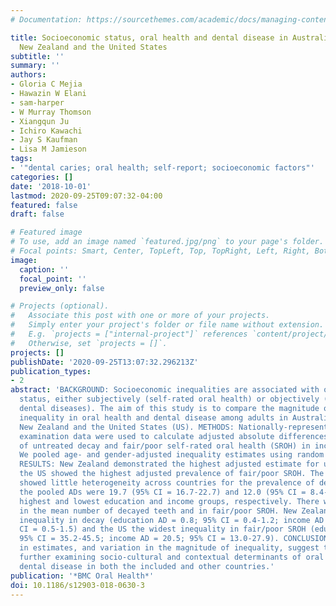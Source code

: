 ```yaml
---
# Documentation: https://sourcethemes.com/academic/docs/managing-content/

title: Socioeconomic status, oral health and dental disease in Australia, Canada,
  New Zealand and the United States
subtitle: ''
summary: ''
authors:
- Gloria C Mejia
- Hawazin W Elani
- sam-harper
- W Murray Thomson
- Xiangqun Ju
- Ichiro Kawachi
- Jay S Kaufman
- Lisa M Jamieson
tags:
- '"dental caries; oral health; self-report; socioeconomic factors"'
categories: []
date: '2018-10-01'
lastmod: 2020-09-25T09:07:32-04:00
featured: false
draft: false

# Featured image
# To use, add an image named `featured.jpg/png` to your page's folder.
# Focal points: Smart, Center, TopLeft, Top, TopRight, Left, Right, BottomLeft, Bottom, BottomRight.
image:
  caption: ''
  focal_point: ''
  preview_only: false

# Projects (optional).
#   Associate this post with one or more of your projects.
#   Simply enter your project's folder or file name without extension.
#   E.g. `projects = ["internal-project"]` references `content/project/deep-learning/index.md`.
#   Otherwise, set `projects = []`.
projects: []
publishDate: '2020-09-25T13:07:32.296213Z'
publication_types:
- 2
abstract: 'BACKGROUND: Socioeconomic inequalities are associated with oral health
  status, either subjectively (self-rated oral health) or objectively (clinically-diagnosed
  dental diseases). The aim of this study is to compare the magnitude of socioeconomic
  inequality in oral health and dental disease among adults in Australia, Canada,
  New Zealand and the United States (US). METHODS: Nationally-representative survey
  examination data were used to calculate adjusted absolute differences (AD) in prevalence
  of untreated decay and fair/poor self-rated oral health (SROH) in income and education.
  We pooled age- and gender-adjusted inequality estimates using random effects meta-analysis.
  RESULTS: New Zealand demonstrated the highest adjusted estimate for untreated decay;
  the US showed the highest adjusted prevalence of fair/poor SROH. The meta-analysis
  showed little heterogeneity across countries for the prevalence of decayed teeth;
  the pooled ADs were 19.7 (95% CI = 16.7-22.7) and 12.0 (95% CI = 8.4-15.7) between
  highest and lowest education and income groups, respectively. There was heterogeneity
  in the mean number of decayed teeth and in fair/poor SROH. New Zealand had the widest
  inequality in decay (education AD = 0.8; 95% CI = 0.4-1.2; income AD = 1.0; 95%
  CI = 0.5-1.5) and the US the widest inequality in fair/poor SROH (education AD = 40.4;
  95% CI = 35.2-45.5; income AD = 20.5; 95% CI = 13.0-27.9). CONCLUSIONS: The differences
  in estimates, and variation in the magnitude of inequality, suggest the need for
  further examining socio-cultural and contextual determinants of oral health and
  dental disease in both the included and other countries.'
publication: '*BMC Oral Health*'
doi: 10.1186/s12903-018-0630-3
---
```


